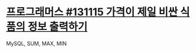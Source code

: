 # [프로그래머스 #131115 가격이 제일 비싼 식품의 정보 출력하기](https://school.programmers.co.kr/learn/courses/30/lessons/131115)

MySQL, SUM, MAX, MIN
